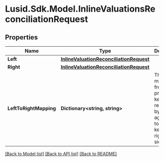 
# Lusid.Sdk.Model.InlineValuationsReconciliationRequest

## Properties

Name | Type | Description | Notes
------------ | ------------- | ------------- | -------------
**Left** | [**InlineValuationReconciliationRequest**](InlineValuationReconciliationRequest.md) |  | 
**Right** | [**InlineValuationReconciliationRequest**](InlineValuationReconciliationRequest.md) |  | 
**LeftToRightMapping** | **Dictionary&lt;string, string&gt;** | The mapping from property keys requested by left aggregation to property keys on right hand side | [optional] 

[[Back to Model list]](../README.md#documentation-for-models)
[[Back to API list]](../README.md#documentation-for-api-endpoints)
[[Back to README]](../README.md)

